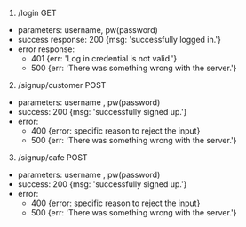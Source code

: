 1. /login GET
* parameters: username, pw(password)
* success response: 200 {msg: 'successfully logged in.'}
* error response: 
  *  401 {err: 'Log in credential is not valid.'}
  *  500 {err: 'There was something wrong with the server.'}
2.  /signup/customer POST
*  parameters: username , pw(password)
* success: 200 {msg: 'successfully signed up.'}
* error: 
  * 400 {error: specific reason to reject the input}
  * 500 {err: 'There was something wrong with the server.'}
3.  /signup/cafe POST
*  parameters: username , pw(password)
* success: 200 {msg: 'successfully signed up.'}
* error: 
  * 400 {error: specific reason to reject the input}
  * 500 {err: 'There was something wrong with the server.'}
